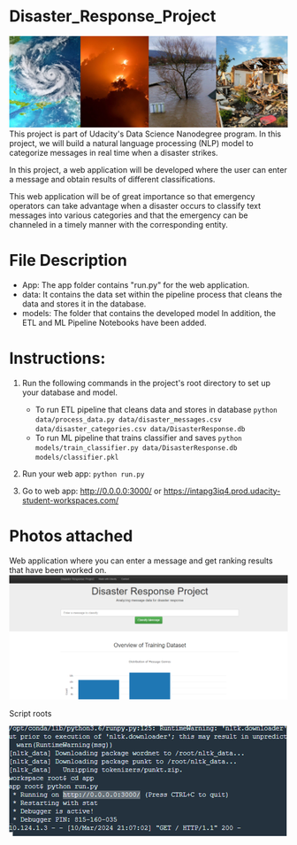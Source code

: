 # Disaster_Response_Project
![Sample Input](https://github.com/jhon27195/Disaster_Response/blob/9992ee3fd947f6261169adc86aa51f0bbb619e31/Disaster.jpg)
This project is part of Udacity's Data Science Nanodegree program. In this project, we will build a natural language processing (NLP) model to categorize messages in real time when a disaster strikes.

In this project, a web application will be developed where the user can enter a message and obtain results of different classifications.

This web application will be of great importance so that emergency operators can take advantage when a disaster occurs to classify text messages into various categories and that the emergency can be channeled in a timely manner with the corresponding entity.
# File Description
- App: The app folder contains "run.py" for the web application.
- data: It contains the data set within the pipeline process that cleans the data and stores it in the database.
- models: The folder that contains the developed model
In addition, the ETL and ML Pipeline Notebooks have been added.

# Instructions:
1. Run the following commands in the project's root directory to set up your database and model.

    - To run ETL pipeline that cleans data and stores in database
        `python data/process_data.py data/disaster_messages.csv data/disaster_categories.csv data/DisasterResponse.db`
    - To run ML pipeline that trains classifier and saves
        `python models/train_classifier.py data/DisasterResponse.db models/classifier.pkl`


2. Run your web app: `python run.py`

3. Go to web app: http://0.0.0.0:3000/ or https://intapg3iq4.prod.udacity-student-workspaces.com/
   
# Photos attached
Web application where you can enter a message and get ranking results that have been worked on.
![Sample Input](https://github.com/jhon27195/Disaster_Response/blob/19ce28701a577957a326b64bc9abd87001a1c5bf/WebApp.PNG)

Script roots

![Sample Input](https://github.com/jhon27195/Disaster_Response/blob/32b142cabba0d54acf2c9ded2896c7341f837661/Script%20Roots.PNG)
